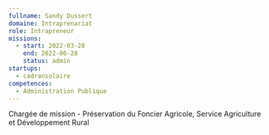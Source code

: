 ```yaml
---
fullname: Sandy Dussert
domaine: Intraprenariat
role: Intrapreneur
missions:
  - start: 2022-03-28
    end: 2022-06-28
    status: admin
startups:
  - cadransolaire
competences:
  - Administration Publique
---
```

Chargée de mission - Préservation du Foncier Agricole, Service Agriculture et Développement Rural